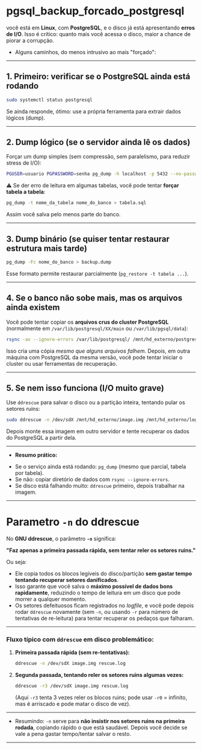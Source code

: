 # pgsql_backup_forcado_postgresql

você está em **Linux**, com **PostgreSQL**, e o disco já está apresentando **erros de I/O**.
Isso é crítico: quanto mais você acessa o disco, maior a chance de piorar a corrupção.

- Alguns caminhos, do menos intrusivo ao mais "forçado":

---

## 1. Primeiro: verificar se o PostgreSQL ainda está rodando

```bash
sudo systemctl status postgresql
```

Se ainda responde, ótimo: use a própria ferramenta para extrair dados lógicos (dump).

---

## 2. Dump lógico (se o servidor ainda lê os dados)

Forçar um dump simples (sem compressão, sem paralelismo, para reduzir stress de I/O):

```bash
PGUSER=usuario PGPASSWORD=senha pg_dump -h localhost -p 5432 --no-password --format=plain --encoding=LATIN1 --verbose --file=/caminho/backup.sql nome_do_banco
```

⚠️ Se der erro de leitura em algumas tabelas, você pode tentar **forçar tabela a tabela**:

```bash
pg_dump -t nome_da_tabela nome_do_banco > tabela.sql
```

Assim você salva pelo menos parte do banco.

---

## 3. Dump binário (se quiser tentar restaurar estrutura mais tarde)

```bash
pg_dump -Fc nome_do_banco > backup.dump
```

Esse formato permite restaurar parcialmente (`pg_restore -t tabela ...`).

---

## 4. Se o banco não sobe mais, mas os arquivos ainda existem

Você pode tentar copiar os **arquivos crus do cluster PostgreSQL** (normalmente em `/var/lib/postgresql/XX/main` ou `/var/lib/pgsql/data`):

```bash
rsync -av --ignore-errors /var/lib/postgresql/ /mnt/hd_externo/postgres_backup/
```

Isso cria uma cópia *mesmo que alguns arquivos falhem*.
Depois, em outra máquina com PostgreSQL da mesma versão, você pode tentar iniciar o cluster ou usar ferramentas de recuperação.

---

## 5. Se nem isso funciona (I/O muito grave)

Use `ddrescue` para salvar o disco ou a partição inteira, tentando pular os setores ruins:

```bash
sudo ddrescue -n /dev/sdX /mnt/hd_externo/image.img /mnt/hd_externo/logfile.log
```

Depois monte essa imagem em outro servidor e tente recuperar os dados do PostgreSQL a partir dela.

---

- **Resumo prático:**

* Se o serviço ainda está rodando: `pg_dump` (mesmo que parcial, tabela por tabela).
* Se não: copiar diretório de dados com `rsync --ignore-errors`.
* Se disco está falhando muito: `ddrescue` primeiro, depois trabalhar na imagem.

---

# Parametro `-n` do ddrescue

No **GNU ddrescue**, o parâmetro **`-n`** significa:

**"Faz apenas a primeira passada rápida, sem tentar reler os setores ruins."**

Ou seja:

* Ele copia todos os blocos legíveis do disco/partição **sem gastar tempo tentando recuperar setores danificados**.
* Isso garante que você salva o **máximo possível de dados bons rapidamente**, reduzindo o tempo de leitura em um disco que pode morrer a qualquer momento.
* Os setores defeituosos ficam registrados no *logfile*, e você pode depois rodar `ddrescue` novamente (sem `-n`, ou usando `-r` para número de tentativas de re-leitura) para tentar recuperar os pedaços que falharam.

---

### Fluxo típico com `ddrescue` em disco problemático:

1. **Primeira passada rápida (sem re-tentativas):**

   ```bash
   ddrescue -n /dev/sdX image.img rescue.log
   ```

2. **Segunda passada, tentando reler os setores ruins algumas vezes:**

   ```bash
   ddrescue -r3 /dev/sdX image.img rescue.log
   ```

   (Aqui `-r3` tenta 3 vezes reler os blocos ruins; pode usar `-r0` = infinito, mas é arriscado e pode matar o disco de vez).

---

- Resumindo:
`-n` serve para **não insistir nos setores ruins na primeira rodada**, copiando rápido o que está saudável. Depois você decide se vale a pena gastar tempo/tentar salvar o resto.

---

